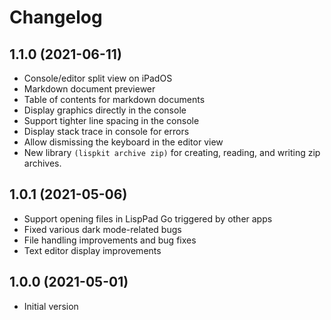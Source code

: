 # Changelog

## 1.1.0 (2021-06-11)

- Console/editor split view on iPadOS
- Markdown document previewer
- Table of contents for markdown documents
- Display graphics directly in the console
- Support tighter line spacing in the console
- Display stack trace in console for errors
- Allow dismissing the keyboard in the editor view
- New library `(lispkit archive zip)` for creating, reading, and writing zip archives.
 
## 1.0.1 (2021-05-06)

- Support opening files in LispPad Go triggered by other apps
- Fixed various dark mode-related bugs
- File handling improvements and bug fixes
- Text editor display improvements

## 1.0.0 (2021-05-01)

- Initial version
